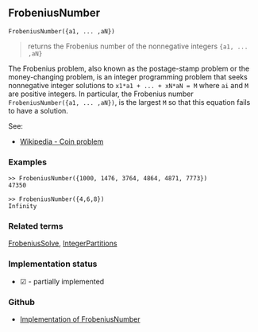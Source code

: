 ## FrobeniusNumber

```
FrobeniusNumber({a1, ... ,aN})
```

> returns the Frobenius number of the nonnegative integers `{a1, ... ,aN}`

The Frobenius problem, also known as the postage-stamp problem or the money-changing problem, is an integer programming problem that seeks nonnegative integer solutions to `x1*a1 + ... + xN*aN = M` where `ai` and `M` are positive integers.
In particular, the Frobenius number `FrobeniusNumber({a1, ... ,aN})`, is the largest `M` so that this equation fails to have a solution.

See: 
* [Wikipedia - Coin problem](https://en.wikipedia.org/wiki/Coin_problem)

### Examples

```
>> FrobeniusNumber({1000, 1476, 3764, 4864, 4871, 7773})
47350

>> FrobeniusNumber({4,6,8})
Infinity
```


### Related terms 
[FrobeniusSolve](FrobeniusSolve.md), [IntegerPartitions](IntegerPartitions.md) 






### Implementation status

* &#x2611; - partially implemented

### Github

* [Implementation of FrobeniusNumber](https://github.com/axkr/symja_android_library/blob/master/symja_android_library/matheclipse-core/src/main/java/org/matheclipse/core/builtin/NumberTheory.java#L3044) 
